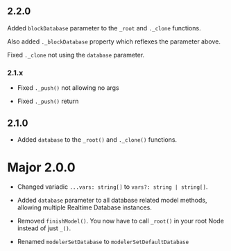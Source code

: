 ## 2.2.0

Added `blockDatabase` parameter to the `_root` and `._clone` functions.

Also added `._blockDatabase` property which reflexes the parameter above.

Fixed `._clone` not using the `database` parameter.

### 2.1.x

* Fixed `._push()` not allowing no args

* Fixed `._push()` return

## 2.1.0

* Added `database` to the `_root()` and `._clone()` functions.

# Major 2.0.0

* Changed variadic `...vars: string[]` to `vars?: string | string[]`.

* Added `database` parameter to all database related model methods, allowing multiple Realtime Database instances.

* Removed `finishModel()`. You now have to call `_root()` in your root Node instead of just `_()`.

* Renamed `modelerSetDatabase` to `modelerSetDefaultDatabase`
